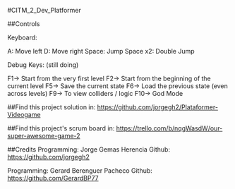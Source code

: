 #CITM_2_Dev_Platformer

##Controls

Keyboard:

A: Move left
D: Move right
Space: Jump
Space x2: Double Jump

Debug Keys: (still doing)

F1-> Start from the very first level
F2-> Start from the beginning of the current level
F5-> Save the current state
F6-> Load the previous state (even across levels)
F9-> To view colliders / logic
F10-> God Mode

##Find this project solution in:
https://github.com/jorgegh2/Plataformer-Videogame

##Find this project's scrum board in:
https://trello.com/b/nqgWasdW/our-super-awesome-game-2

##Credits
Programming: Jorge Gemas Herencia
Github: https://github.com/jorgegh2

Programming: Gerard Berenguer Pacheco
Github: https://github.com/GerardBP77
